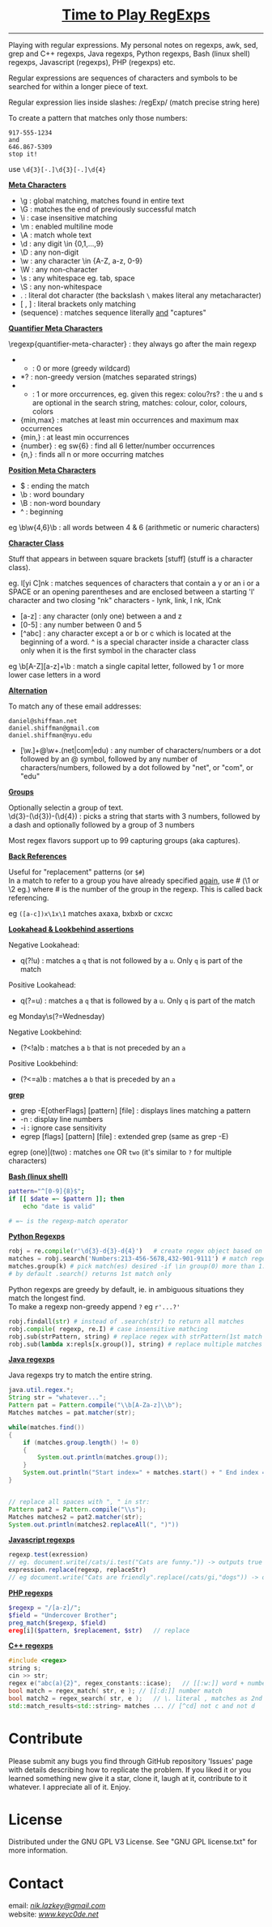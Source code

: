 <h1 align="center">
	<a href="https://github.com/KeyC0de/TimeToPlayRegexps">Time to Play RegExps</a>
</h1>
<hr>


Playing with regular expressions. My personal notes on regexps, awk, sed, grep and C++ regexps, Java regexps, Python regexps, Bash (linux shell) regexps, Javascript (regexps), PHP (regexps) etc.

Regular expressions are sequences of characters and symbols to be searched for within a longer piece of text.

Regular expression lies inside slashes: /regExp/ (match precise string here)

To create a pattern that matches only those numbers:
```
917-555-1234
and
646.867-5309
stop it!
```

use `\d{3}[-.]\d{3}[-.]\d{4}`

**<u>Meta Characters</u>**

* \g : global matching, matches found in entire text
* \G : matches the end of previously successful match
* \i : case insensitive matching
* \m : enabled multiline mode
* \A : match whole text
* \d : any digit \in {0,1,...,9}
* \D : any non-digit
* \w : any character \in {A-Z, a-z, 0-9}
* \W : any non-character
* \s : any whitespace eg. tab, space
* \S : any non-whitespace
* \. : literal dot character (the backslash `\` makes literal any metacharacter)
* \[ , \] : literal brackets only matching
* \(sequence) : matches sequence literally <u>and</u> "captures"

**<u>Quantifier Meta Characters</u>**

\regexp\{quantifier-meta-character} : they always go after the main regexp

* * : 0 or more (greedy wildcard)
* *? : non-greedy version (matches separated strings)
* + : 1 or more orccurrences, eg. given this regex: colou?rs? : the u and s are optional in the search string, matches: colour, color, colours, colors
* {min,max} : matches at least min occurrences and maximum max occurrences
* {min,} : at least min occurrences
* {number} : eg sw{6} : find all 6 letter/number occurrences
* {n,} : finds all n or more occurring matches

**<u>Position Meta Characters</u>**

* $ : ending the match
* \b : word boundary
* \B : non-word boundary
* ^ : beginning

eg \b\w{4,6}\b : all words between 4 & 6 (arithmetic or numeric characters)

**<u>Character Class</u>**

Stuff that appears in between square brackets [stuff] (stuff is a character class).

eg. l[yi C]nk : matches sequences of characters that contain a y or an i or a SPACE or an opening parentheses and are enclosed between a starting 'l' character and two closing "nk" characters - lynk, link, l nk, lCnk

* [a-z] : any character (only one) between a and z
* [0-5] : any number between 0 and 5
* [^abc] : any character except a or b or c which is located at the beginning of a word. ^ is a special character inside a character class only when it is the first symbol in the character class

eg
\b[A-Z][a-z]+\b : match a single capital letter, followed by 1 or more lower case letters in a word

**<u>Alternation</u>**

To match any of these email addresses:
```
daniel@shiffman.net
daniel.shiffman@gmail.com
daniel.shiffman@nyu.edu
```

* [\w.]+@\w+\.(net|com|edu) : any number of characters/numbers or a dot followed by an @ symbol, followed by any number of characters/numbers, followed by a dot followed by "net", or "com", or "edu"

**<u>Groups</u>**

Optionally selectin a group of text.</br>
\d{3}-(\d{3})-(\d{4}) : picks a string that starts with 3 numbers, followed by a dash and optionally followed by a group of 3 numbers

Most regex flavors support up to 99 capturing groups (aka captures).

**<u>Back References</u>**

Useful for "replacement" patterns (or `$#`)</br>
In a match to refer to a group you have already specified <u>again</u>, use \# (\1 or \2 eg.) where # is the number of the group in the regexp. This is called back referencing.

eg `([a-c])x\1x\1` matches axaxa, bxbxb or cxcxc

**<u>Lookahead & Lookbehind assertions</u>**

Negative Lookahead:</br>

* q(?!u) : matches a `q` that is not followed by a `u`. Only `q` is part of the match

Positive Lookahead:</br>

* q(?=u) : matches a `q` that is followed by a `u`. Only `q` is part of the match

eg Monday\s(?=Wednesday)

Negative Lookbehind:</br>

* (?<!a)b : matches a `b` that is not preceded by an `a`

Positive Lookbehind:</br>

* (?<=a)b : matches a `b` that is preceded by an `a`


**<u>grep</u>**

* grep -E[otherFlags] [pattern] [file] : displays lines matching a pattern
* -n : display line numbers
* -i : ignore case sensitivity
* egrep [flags] [pattern] [file] : extended grep (same as grep -E)

egrep (one)|(two) : matches `one` OR `two` (it's similar to `?` for multiple characters)


**<u>Bash (linux shell)</u>**

```bash
pattern="^[0-9]{8}$";
if [[ $date =~ $pattern ]]; then
	echo "date is valid"

# =~ is the regexp-match operator
```


**<u>Python Regexps</u>**

```python
robj = re.compile(r'\d{3}-d{3}-d{4}')	# create regex object based on "compiled" query
matches = robj.search('Numbers:213-456-5678,432-901-9111') # match regex with string provided
matches.group(k) # pick match(es) desired -if \in group(0) more than 1.
# by default .search() returns 1st match only
```

Python regexps are greedy by default, ie. in ambiguous situations they match the longest find.</br>
To make a regexp non-greedy append `?` eg `r'...?'`


```python
robj.findall(str) # instead of .search(str) to return all matches
robj.compile( regexp, re.I) # case insensitive mathcing
robj.sub(strPattern, string) # replace regex with strPattern(1st match only) in string
robj.sub(lambda x:repls[x.group()], string) # replace multiple matches in string - repls = {pat1:repl1, pat2:repl2}
```


**<u>Java regexps</u>**

Java regexps try to match the entire string.

```java
java.util.regex.*;
String str = "whatever...";
Pattern pat = Pattern.compile("\\b[A-Za-z]\\b");
Matches matches = pat.matcher(str);

while(matches.find())
{
	if (matches.group.length() != 0)
	{
		System.out.println(matches.group());
	}
	System.out.println("Start index=" + matches.start() + " End index = " + matches.end() );
}


// replace all spaces with ", " in str:
Pattern pat2 = Pattern.compile("\\s");
Matches matches2 = pat2.matcher(str);
System.out.println(matches2.replaceAll(", ")"))
```


**<u>Javascript regexps</u>**

```javascript
regexp.test(exression)
// eg. document.write(/cats/i.test("Cats are funny.")) -> outputs true
expression.replace(regexp, replaceStr)
// eg document.write("Cats are friendly".replace(/cats/gi,"dogs")) -> outputs dogs are friendly
```


**<u>PHP regexps</u>**

```php
$regexp = "/[a-z]/";
$field = "Undercover Brother";
preg_match($regexp, $field)
ereg[i]($pattern, $replacement, $str)	// replace
```


**<u>C++ regexps</u>**

```c++
#include <regex>
string s;
cin >> str;
regex e("abc(a){2}", regex_constants::icase);	// [[:w:]] word + number matching
bool match = regex_match( str, e );	// [[:d:]] number match
bool match2 = regex_search( str, e );	// \. literal , matches as 2nd argument (it's an overload)
std::match_results<std::string> matches	... // [^cd] not c and not d
```


# Contribute

Please submit any bugs you find through GitHub repository 'Issues' page with details describing how to replicate the problem. If you liked it or you learned something new give it a star, clone it, laugh at it, contribute to it whatever. I appreciate all of it. Enjoy.


# License

Distributed under the GNU GPL V3 License. See "GNU GPL license.txt" for more information.


# Contact

email: *nik.lazkey@gmail.com*</br>
website: *www.keyc0de.net*
